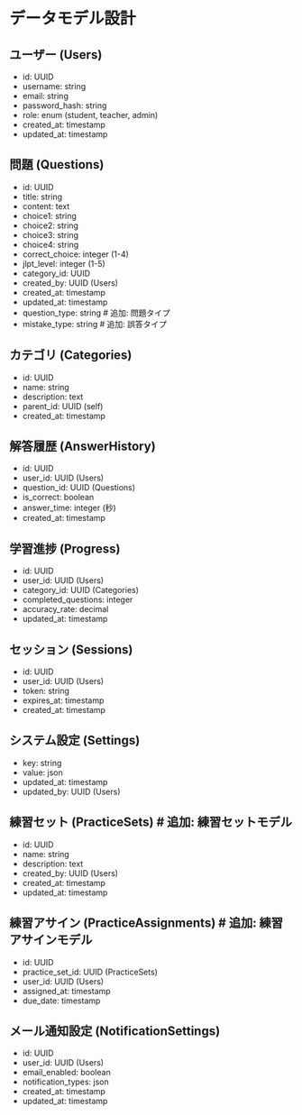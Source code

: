 # データモデル設計

## ユーザー (Users)
- id: UUID
- username: string
- email: string
- password_hash: string
- role: enum (student, teacher, admin)
- created_at: timestamp
- updated_at: timestamp

## 問題 (Questions)
- id: UUID
- title: string
- content: text
- choice1: string
- choice2: string
- choice3: string
- choice4: string
- correct_choice: integer (1-4)
- jlpt_level: integer (1-5)
- category_id: UUID
- created_by: UUID (Users)
- created_at: timestamp
- updated_at: timestamp
- question_type: string  # 追加: 問題タイプ
- mistake_type: string  # 追加: 誤答タイプ

## カテゴリ (Categories)
- id: UUID
- name: string
- description: text
- parent_id: UUID (self)
- created_at: timestamp

## 解答履歴 (AnswerHistory)
- id: UUID
- user_id: UUID (Users)
- question_id: UUID (Questions)
- is_correct: boolean
- answer_time: integer (秒)
- created_at: timestamp

## 学習進捗 (Progress)
- id: UUID
- user_id: UUID (Users)
- category_id: UUID (Categories)
- completed_questions: integer
- accuracy_rate: decimal
- updated_at: timestamp

## セッション (Sessions)
- id: UUID
- user_id: UUID (Users)
- token: string
- expires_at: timestamp
- created_at: timestamp

## システム設定 (Settings)
- key: string
- value: json
- updated_at: timestamp
- updated_by: UUID (Users)

## 練習セット (PracticeSets)  # 追加: 練習セットモデル
- id: UUID
- name: string
- description: text
- created_by: UUID (Users)
- created_at: timestamp
- updated_at: timestamp

## 練習アサイン (PracticeAssignments)  # 追加: 練習アサインモデル
- id: UUID
- practice_set_id: UUID (PracticeSets)
- user_id: UUID (Users)
- assigned_at: timestamp
- due_date: timestamp

## メール通知設定 (NotificationSettings)
- id: UUID
- user_id: UUID (Users)
- email_enabled: boolean
- notification_types: json
- created_at: timestamp
- updated_at: timestamp
